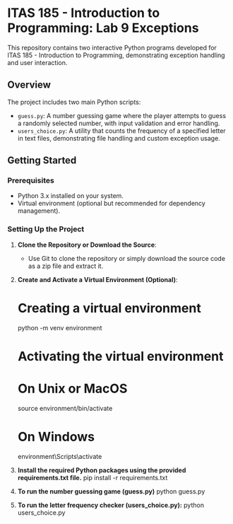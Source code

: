 # ITAS 185 - Introduction to Programming: Lab 9 Exceptions

This repository contains two interactive Python programs developed for ITAS 185 - Introduction to Programming, demonstrating exception handling and user interaction.

## Overview

The project includes two main Python scripts:

- `guess.py`: A number guessing game where the player attempts to guess a randomly selected number, with input validation and error handling.
- `users_choice.py`: A utility that counts the frequency of a specified letter in text files, demonstrating file handling and custom exception usage.

## Getting Started

### Prerequisites

- Python 3.x installed on your system.
- Virtual environment (optional but recommended for dependency management).

### Setting Up the Project

1. **Clone the Repository or Download the Source**:
   - Use Git to clone the repository or simply download the source code as a zip file and extract it.

2. **Create and Activate a Virtual Environment (Optional)**:
   # Creating a virtual environment
   python -m venv environment

   # Activating the virtual environment
   # On Unix or MacOS
   source environment/bin/activate
   # On Windows
   environment\Scripts\activate
3. **Install the required Python packages using the provided requirements.txt file.**
    pip install -r requirements.txt
4. **To run the number guessing game (guess.py)**
    python guess.py
5. **To run the letter frequency checker (users_choice.py):**
    python users_choice.py
